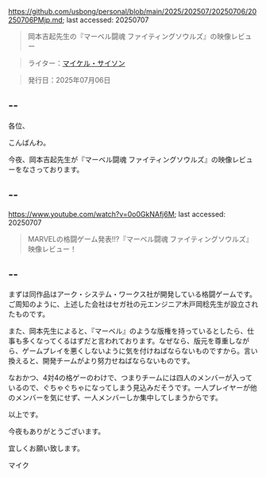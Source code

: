 https://github.com/usbong/personal/blob/main/2025/202507/20250706/20250706PMjp.md; last accessed: 20250707

> 岡本吉起先生の『マーベル闘魂 ファイティングソウルズ』の映像レビュー

> ライター：[マイケル・サイソン](https://www.linkedin.com/in/michaelsyson/)

> 発行日：2025年07月06日

## --

各位、

こんばんわ。

今夜、岡本吉起先生が『マーベル闘魂 ファイティングソウルズ』の映像レビューをなさっております。

## --

https://www.youtube.com/watch?v=0o0GkNAfj6M; last accessed: 20250707

> MARVELの格闘ゲーム発表!!?『マーベル闘魂 ファイティングソウルズ』映像レビュー！ 

## --

まずは同作品はアーク・システム・ワークス社が開発している格闘ゲームです。ご周知のように、上述した会社はセガ社の元エンジニア木戸岡稔先生が設立されたものです。

また、岡本先生によると、『マーベル』のような版権を持っているとしたら、仕事も多くなってくるはずだと言われております。なぜなら、版元を尊重しながら、ゲームプレイを悪くしないように気を付けねばならないものですから。言い換えると、開発チームがより努力せねばならないものです。

なおかつ、4対4の格ゲーのわけで、つまりチームには四人のメンバーが入っているので、ぐちゃぐちゃになってしまう見込みだそうです。一人プレイヤーが他のメンバーを気にせず、一人メンバーしか集中してしまうからです。

以上です。

今夜もありがとうございます。

宜しくお願い致します。

マイク

